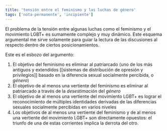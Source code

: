 ```yaml
---
title: 'tensión entre el feminismo y las luchas de género'
tags: ['nota-permanente', 'incipiente']
---
```


El problema de la tensión entre algunas luchas como el feminismo y el movimiento LGBT+ es sumamente complejo y muy dinámico. Este esquema argumental me sirve solamente para guiar la lectura de las discusiones al respecto dentro de ciertos posicionamientos.

Este es el esbozo del argumento:

1. El objetivo del feminismo es eliminar al patriarcado (uno de los más antiguos y extendidos [[sistemas de distribución de opresión y privilegios]] basado en la diferencia sexual socialmente percibida, o *género*)
2. El objetivo de al menos una vertiente del feminismo es eliminar al patriarcado a través de la *desestimación* del *género*
3. El objetivo de al menos una vertiente del movimiento LGBT+ es lograr el reconocimiento de múltiples identidades derivadas de las diferencias sexuales socialmente percibidas en varios niveles
4. Los objetivos de al menos una vertiente del feminismo y de al menos una vertiente del movimiento LGBT+ son directamente opuestos: el triunfo de una de estas corrientes implica la derrota del otro.
